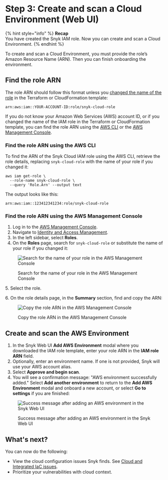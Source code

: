 # Step 3: Create and scan a Cloud Environment (Web UI)

{% hint style="info" %}
**Recap**\
You have created the Snyk IAM role. Now you can create and scan a Cloud Environment.
{% endhint %}

To create and scan a Cloud Environment, you must provide the role’s Amazon Resource Name (ARN). Then you can finish onboarding the environment.

## Find the role ARN

The role ARN should follow this format unless you [changed the name of the role](../snyk-cloud-for-aws-api/step-1-download-iam-role-iac-template.md#optional-change-iam-role-name) in the Terraform or CloudFormation template:

```
arn:aws:iam::YOUR-ACCOUNT-ID:role/snyk-cloud-role
```

If you do not know your Amazon Web Services (AWS) account ID, or if you changed the name of the IAM role in the Terraform or CloudFormation template, you can find the role ARN using the [AWS CLI](step-3-create-and-scan-a-snyk-cloud-environment-web-ui.md#find-the-role-arn-using-the-aws-cli) or the [AWS Management Console](step-3-create-and-scan-a-snyk-cloud-environment-web-ui.md#find-the-role-arn-using-the-aws-management-console).

### Find the role ARN using the AWS CLI

To find the ARN of the Snyk Cloud IAM role using the AWS CLI, retrieve the role details, replacing `snyk-cloud-role` with the name of your role if you changed it:

```
aws iam get-role \
  --role-name snyk-cloud-role \
  --query 'Role.Arn' --output text
```

The output looks like this:

```
arn:aws:iam::123412341234:role/snyk-cloud-role
```

### Find the role ARN using the AWS Management Console

1. Log in to the [AWS Management Console](https://console.aws.amazon.com).
2. Navigate to [Identity and Access Management](https://console.aws.amazon.com/iamv2/home#/home).
3. In the left sidebar, select **Roles**.
4. On the **Roles** page, search for `snyk-cloud-role` or substitute the name of your role if you changed it:

<figure><img src="../../../../.gitbook/assets/snyk-cloud-console-find-arn.png" alt="Search for the name of your role in the AWS Management Console"><figcaption><p>Search for the name of your role in the AWS Management Console</p></figcaption></figure>

5\. Select the role.

6\. On the role details page, in the **Summary** section, find and copy the ARN:

<figure><img src="../../../../.gitbook/assets/snyk-cloud-console-copy-arn.png" alt="Copy the role ARN in the AWS Management Console"><figcaption><p>Copy the role ARN in the AWS Management Console</p></figcaption></figure>

## Create and scan the AWS Environment

1. In the Snyk Web UI **Add AWS Environment** modal where you downloaded the IAM role template, enter your role ARN in the **IAM role ARN** field.
2. Optionally, enter an environment name. If one is not provided, Snyk will use your AWS account alias.
3. Select **Approve and begin scan**.
4. You will  see a confirmation message: "AWS environment successfully added." Select **Add another environment** to return to the **Add AWS Environment** modal and onboard a new account, or select **Go to settings** if you are finished:

<figure><img src="../../../../.gitbook/assets/snyk-cloud-onboard-aws-ui-success.png" alt="Success message after adding an AWS environment in the Snyk Web UI"><figcaption><p>Success message after adding an AWS environment in the Snyk Web UI</p></figcaption></figure>

## What's next?

You can now do the following:

* View the cloud configuration issues Snyk finds. See [Cloud and Integrated IaC issues](../../../../scan-cloud-configurations/integrated-iac-with-cloud-context/cloud-and-integrated-iac-issues/).
* Prioritize your vulnerabilities with cloud context.
